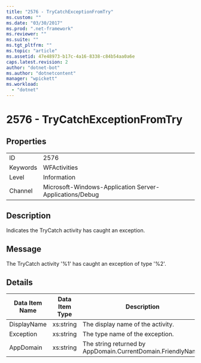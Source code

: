 ```yaml
---
title: "2576 - TryCatchExceptionFromTry"
ms.custom: ""
ms.date: "03/30/2017"
ms.prod: ".net-framework"
ms.reviewer: ""
ms.suite: ""
ms.tgt_pltfrm: ""
ms.topic: "article"
ms.assetid: 47e48973-b17c-4a16-8338-c84b54aa0a6e
caps.latest.revision: 2
author: "dotnet-bot"
ms.author: "dotnetcontent"
manager: "wpickett"
ms.workload: 
  - "dotnet"
---
```

# 2576 - TryCatchExceptionFromTry
## Properties  

|||  
|-|-|  
|ID|2576|  
|Keywords|WFActivities|  
|Level|Information|  
|Channel|Microsoft-Windows-Application Server-Applications/Debug|  

## Description  
 Indicates the TryCatch activity has caught an exception.  

## Message  
 The TryCatch activity '%1' has caught an exception of type '%2'.  

## Details  


| Data Item Name | Data Item Type |                         Description                          |
|----------------|----------------|--------------------------------------------------------------|
|  DisplayName   |   xs:string    |              The display name of the activity.               |
|   Exception    |   xs:string    |               The type name of the exception.                |
|   AppDomain    |   xs:string    | The string returned by AppDomain.CurrentDomain.FriendlyName. |

